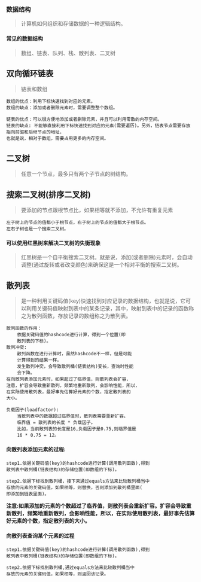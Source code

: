 ### 数据结构

>计算机如何组织和存储数据的一种逻辑结构。

#### 常见的数据结构

>数组、链表、队列、栈、散列表、二叉树

## 双向循环链表

>链表和数组

```
数组的优点：利用下标快速找到对应的元素。
数组的缺点：添加或者删除元素时，需要调整整个数组。

链表的优点：可以很方便地添加或者删除元素，并且可以利用零散的内存空间。
链表的缺点: 不能够直接利用下标快速找到对应的元素(需要遍历)。另外，链表节点需要存放指向前驱和后继节点的地址，
也就是说，相对于数组，需要占用更多的内存空间。
```

## 二叉树

>任意一个节点，最多只有两个子节点的树结构。

## 搜索二叉树(排序二叉树)

>要添加的节点跟根节点比，如果相等就不添加，不允许有重复元素

```
左子树上的节点的值都小于根节点，右子树上的节点的值都大于根节点。
左右子树也是一个搜索二叉树。
```

#### 可以使用红黑树来解决二叉树的失衡现象

>红黑树是一个自平衡搜索二叉树。就是说，添加(或者删除)元素时，会自动调整(通过旋转或者改变颜色)来确保这是一个相对平衡的搜索二叉树。

## 散列表

>是一种利用关键码值(key)快速找到对应记录的数据结构，也就是说，它可以利用关键码值映射到表中的某条记录，其中，映射到表中的记录的函数称之为散列函数，存放记录的数组称之为散列表。

```
散列函数的作用：
	依据关键码值的hashcode进行计算，得到一个位置(即
	散列表的下标)。
散列冲突:
	散列函数在进行计算时，虽然hashcode不一样，但是可能
	计算得到的结果一样。
	发生散列冲突，会导致散列桶(链表结构)变长，查询时性能
	会下降。
在向散列表添加元素时，如果超过了临界值，则散列表会扩容，
注意，扩容会导致重新散列，频繁地重新散列，会影响性能，所以，
在实际使用散列表，最好事先估算好元素的个数，指定散列表的
大小。

负载因子(loadfactor):
	当散列表中的数据超过临界值时，散列表需要重新扩容。
	临界值 = 散列表的长度 * 负载因子。
	比如，当前散列表的长度是16,负载因子是0.75,则临界值是
	16 * 0.75 = 12。
```

#### 向散列表添加元素的过程:
```
step1.依据关键码值(key)的hashcode进行计算(调用散列函数),得到
散列表中散列桶(链表结构)的存储位置(即数组的下标)。

step2.依据下标找到散列桶，接下来通过equals方法来比较散列桶当中
存放的元素的关键码值，如果相等，则替换，否则添加到散列桶里面(
即添加到链表里面)。
```
	
**注意:如果添加的元素的个数超过了临界值，则散列表会重新扩容。扩容会导致重新散列，频繁地重新散列，会影响性能，所以，在实际使用散列表，最好事先估算好元素的个数，指定散列表的大小。**


#### 向散列表查询某个元素的过程

```
step1.依据关键码值(key)的hashcode进行计算(调用散列函数),得到
散列表中散列桶(链表结构)的存储位置(即数组的下标)。

step2.依据下标找到散列桶,通过equals方法来比较散列桶当中
存放的元素的关键码值，如果相等，则返回该记录。
```

